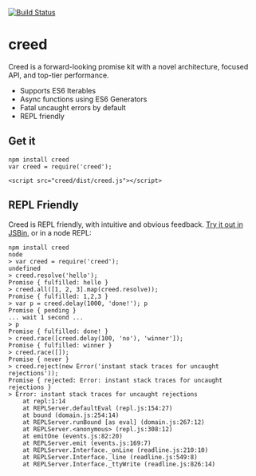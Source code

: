 [![Build Status](https://travis-ci.org/briancavalier/creed.svg?branch=master)](https://travis-ci.org/briancavalier/creed)

# creed

Creed is a forward-looking promise kit with a novel architecture, focused API, and top-tier performance.

* Supports ES6 Iterables
* Async functions using ES6 Generators
* Fatal uncaught errors by default
* REPL friendly

## Get it

```
npm install creed
var creed = require('creed');
```

```
<script src="creed/dist/creed.js"></script>
```

## REPL Friendly

Creed is REPL friendly, with intuitive and obvious feedback. [Try it out in JSBin](https://jsbin.com/muzoba/edit?js,console), or in a node REPL:

```
npm install creed
node
> var creed = require('creed');
undefined
> creed.resolve('hello');
Promise { fulfilled: hello }
> creed.all([1, 2, 3].map(creed.resolve));
Promise { fulfilled: 1,2,3 }
> var p = creed.delay(1000, 'done!'); p
Promise { pending }
... wait 1 second ...
> p
Promise { fulfilled: done! }
> creed.race([creed.delay(100, 'no'), 'winner']);
Promise { fulfilled: winner }
> creed.race([]);
Promise { never }
> creed.reject(new Error('instant stack traces for uncaught rejections'));
Promise { rejected: Error: instant stack traces for uncaught rejections }
> Error: instant stack traces for uncaught rejections
    at repl:1:14
    at REPLServer.defaultEval (repl.js:154:27)
    at bound (domain.js:254:14)
    at REPLServer.runBound [as eval] (domain.js:267:12)
    at REPLServer.<anonymous> (repl.js:308:12)
    at emitOne (events.js:82:20)
    at REPLServer.emit (events.js:169:7)
    at REPLServer.Interface._onLine (readline.js:210:10)
    at REPLServer.Interface._line (readline.js:549:8)
    at REPLServer.Interface._ttyWrite (readline.js:826:14)
```

